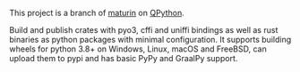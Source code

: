 This project is a branch of <a target="_blank" rel="noopener" href="https://pypi.org/project/maturin/">maturin</a> on <a href="https://www.qpython.org">QPython</a>.

Build and publish crates with pyo3, cffi and uniffi bindings as well as rust binaries as python packages with minimal configuration. It supports building wheels for python 3.8+ on Windows, Linux, macOS and FreeBSD, can upload them to pypi and has basic PyPy and GraalPy support.

